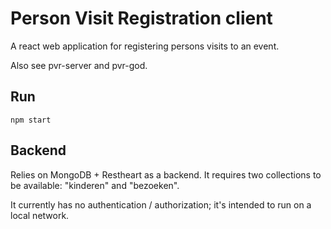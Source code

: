 # Person Visit Registration client

A react web application for registering persons visits to an event.

Also see pvr-server and pvr-god.

## Run

```
npm start
```

## Backend
Relies on MongoDB + Restheart as a backend. It requires two collections to be available: "kinderen" and "bezoeken".

It currently has no authentication / authorization; it's intended to run on a local network.

